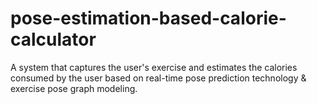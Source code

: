 # pose-estimation-based-calorie-calculator
A system that captures the user's exercise and estimates the calories consumed by the user based on real-time pose prediction technology &amp; exercise pose graph modeling.
